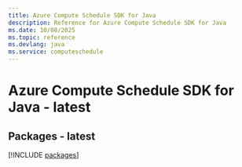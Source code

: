 ```yaml
---
title: Azure Compute Schedule SDK for Java
description: Reference for Azure Compute Schedule SDK for Java
ms.date: 10/08/2025
ms.topic: reference
ms.devlang: java
ms.service: computeschedule
---
```

# Azure Compute Schedule SDK for Java - latest
## Packages - latest
[!INCLUDE [packages](compute-schedule-index.md)]